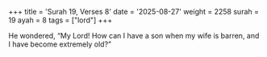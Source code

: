 +++
title = 'Surah 19, Verses 8'
date = '2025-08-27'
weight = 2258
surah = 19
ayah = 8
tags = ["lord"]
+++

He wondered, “My Lord! How can I have a son when my wife is barren, and I have become extremely old?”